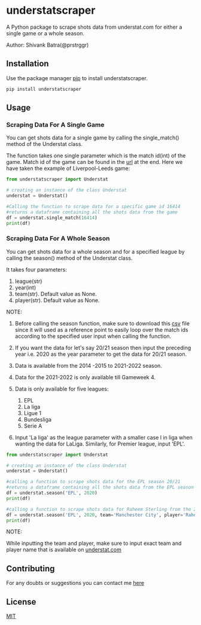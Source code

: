 # understatscraper

A Python package to scrape shots data from understat.com for either a single game or a whole season.

Author: Shivank Batra(@prstrggr)

## Installation

Use the package manager [pip](https://pip.pypa.io/en/stable/) to install understatscraper.

```bash
pip install understatscraper
```

## Usage
### Scraping Data For A Single Game
You can get shots data for a single game by calling the single_match() method of the Understat class.

The function takes one single parameter which is the match id(int) of the game. Match id of the game can be found in the [url](https://understat.com/match/16414) at the end. Here we have taken the example of Liverpool-Leeds game:

```python
from understatscraper import Understat

# creating an instance of the class Understat
understat = Understat()

#Calling the function to scrape data for a specific game id 16414
#returns a dataframe containing all the shots data from the game
df = understat.single_match(16414)
print(df)
```
### Scraping Data For A Whole Season
You can get shots data for a whole season and for a specified league by calling the season() method of the Understat class.

It takes four parameters:

1. league(str)
2. year(int)
3. team(str). Default value as None.
4. player(str). Default value as None.

NOTE:

1. Before calling the season function, make sure to download this [csv](https://drive.google.com/file/d/1_DamxA2SaJpxfmCZv9lJ-7uDgeW0RDOj/view?usp=sharing) file since it will used as a reference point to easily loop over the match ids according to the specified user input when calling the function.

2. If you want the data for let's say 20/21 season then input the preceding year i.e. 2020 as the year parameter to get the data for 20/21 season.

3. Data is available from the 2014 -2015 to 2021-2022 season.

4. Data for the 2021-2022 is only available till Gameweek 4.

5. Data is only available for five leagues:
   1. EPL
   2. La liga
   3. Ligue 1
   4. Bundesliga
   5. Serie A

6. Input 'La liga' as the league parameter with a smaller case l in liga when wanting the data for LaLiga. Similarly, for Premier league, input 'EPL'.

```python
from understatscraper import Understat

# creating an instance of the class Understat
understat = Understat()

#calling a function to scrape shots data for the EPL season 20/21
#returns a dataframe containing all the shots data from the EPL season 20/21
df = understat.season('EPL', 2020)
print(df)

#calling a function to scrape shots data for Raheem Sterling from the 20/21 EPL season.
df = understat.season('EPL', 2020, team='Manchester City', player='Raheem Sterling')
print(df)
```
NOTE:

While inputting the team and player, make sure to input exact team and player name that is available on [understat.com](https://understat.com/)


## Contributing
For any doubts or suggestions you can contact me [here](https://twitter.com/prstrggr?lang=en)

## License
[MIT](https://choosealicense.com/licenses/mit/)
